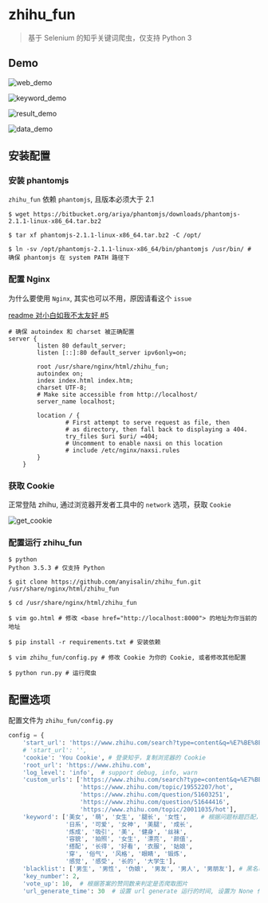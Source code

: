 # zhihu_fun

> 基于 Selenium 的知乎关键词爬虫，仅支持 Python 3

## Demo

![web_demo](demo/web_demo.png)

![keyword_demo](demo/keyword_demo.png)

![result_demo](demo/result_demo.png)

![data_demo](demo/data_demo.png)

## 安装配置

### 安装 phantomjs
`zhihu_fun` 依赖 `phantomjs`, 且版本必须大于 2.1

```shell
$ wget https://bitbucket.org/ariya/phantomjs/downloads/phantomjs-2.1.1-linux-x86_64.tar.bz2

$ tar xf phantomjs-2.1.1-linux-x86_64.tar.bz2 -C /opt/

$ ln -sv /opt/phantomjs-2.1.1-linux-x86_64/bin/phantomjs /usr/bin/ # 确保 phantomjs 在 system PATH 路径下
```

### 配置 Nginx

为什么要使用 `Nginx`, 其实也可以不用，原因请看这个 `issue`

[readme 对小白如我不太友好 #5](https://github.com/AnyISalIn/zhihu_fun/issues/5)

```shell
# 确保 autoindex 和 charset 被正确配置
server {
        listen 80 default_server;
        listen [::]:80 default_server ipv6only=on;

        root /usr/share/nginx/html/zhihu_fun;
        autoindex on;
        index index.html index.htm;
        charset UTF-8;
        # Make site accessible from http://localhost/
        server_name localhost;

        location / {
                # First attempt to serve request as file, then
                # as directory, then fall back to displaying a 404.
                try_files $uri $uri/ =404;
                # Uncomment to enable naxsi on this location
                # include /etc/nginx/naxsi.rules
        }
    }
```

### 获取 Cookie

正常登陆 zhihu, 通过浏览器开发者工具中的 `network` 选项，获取 `Cookie`

![get_cookie](demo/get_cookie.png)
### 配置运行 zhihu_fun

```shell
$ python
Python 3.5.3 # 仅支持 Python

$ git clone https://github.com/anyisalin/zhihu_fun.git /usr/share/nginx/html/zhihu_fun

$ cd /usr/share/nginx/html/zhihu_fun

$ vim go.html # 修改 <base href="http://localhost:8000"> 的地址为你当前的地址

$ pip install -r requirements.txt # 安装依赖

$ vim zhihu_fun/config.py # 修改 Cookie 为你的 Cookie, 或者修改其他配置

$ python run.py # 运行爬虫
```

## 配置选项

配置文件为 `zhihu_fun/config.py`

```python
config = {
    'start_url': 'https://www.zhihu.com/search?type=content&q=%E7%BE%8E%E8%85%BF',  # 爬虫的起始路径，如果没有设置，则为 zhihu 主页
    # 'start_url': '',
    'cookie': 'You Cookie', # 登录知乎，复制浏览器的 Cookie
    'root_url': 'https://www.zhihu.com',
    'log_level': 'info',  # support debug, info, warn
    'custom_urls': ['https://www.zhihu.com/search?type=content&q=%E7%BE%8E+%E7%BE%8E%E5%A5%B3', # 支持提供自定义的 URL
                    'https://www.zhihu.com/topic/19552207/hot',
                    'https://www.zhihu.com/question/51603251',
                    'https://www.zhihu.com/question/51644416',
                    'https://www.zhihu.com/topic/20011035/hot'],
    'keyword': ['美女', '萌', '女生', '腿长', '女性',    # 根据问题标题匹配，再根据 key_number 的值，来判定匹配多少个关键词加入待爬队列
                '日系', '可爱', '女神', '美腿', '成长',
                '炼成', '吸引', '美', '健身', '丝袜',
                '容貌', '拍照', '女生', '漂亮', '颜值',
                '搭配', '长得', '好看', '衣服', '姑娘',
                '穿', '俗气', '风格', '眼睛', '锻炼',
                '感觉', '感受', '长的', '大学生'],
    'blacklist': ['男生', '男性', '伪娘', '男友', '男人', '男朋友'], # 黑名单，如果问题标题匹配到黑名单中的词，则直接不匹配
    'key_number': 2,
    'vote_up': 10,  # 根据答案的赞同数来判定是否爬取图片
    'url_generate_time': 30  # 设置 url generate 运行的时间, 设置为 None 代表一直跑下去, 不能为 '', ""
```

